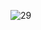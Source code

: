 ![29](https://github.com/AbhishShar21ma/Updateanddelete/assets/119476697/213c4c3d-90e8-46d6-b69a-3a0d1d957f07)
